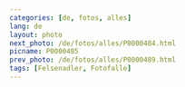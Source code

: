 ```yaml
---
categories: [de, fotos, alles]
lang: de
layout: photo
next_photo: /de/fotos/alles/P0000484.html
picname: P0000485
prev_photo: /de/fotos/alles/P0000489.html
tags: [Felsenadler, Fotofalle]
---
```

